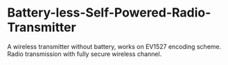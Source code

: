 # Battery-less-Self-Powered-Radio-Transmitter
A wireless transmitter without battery, works on EV1527 encoding scheme. Radio transmission with fully secure wireless channel.
